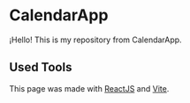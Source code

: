 # CalendarApp
¡Hello! This is my repository from CalendarApp.

## Used Tools
This page was made with [ReactJS](https://reactjs.org/) and [Vite](https://vitejs.dev/).
